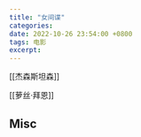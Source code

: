 ```yaml
---
title: "女间谍"
categories: 
date: 2022-10-26 23:54:00 +0800
tags: 电影
excerpt: 
---
```



[[杰森斯坦森]]


[[萝丝·拜恩]]






## Misc



